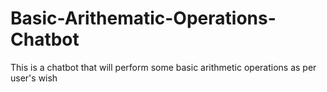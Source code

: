# Basic-Arithematic-Operations-Chatbot
This is a chatbot that will perform some basic arithmetic operations as per user's wish
